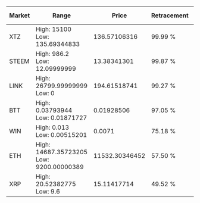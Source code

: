 | Market | Range | Price| Retracement | Doubles to 50% |
| --- | --- | --- | --- | --- |
| XTZ | High: 15100<br />Low: 135.69344833 | 136.57106316 | 99.99 % | 55.78 |
| STEEM | High: 986.2<br />Low: 12.09999999 | 13.38341301 | 99.87 % | 37.30 |
| LINK | High: 26799.99999999<br />Low: 0 | 194.61518741 | 99.27 % | 68.85 |
| BTT | High: 0.03793944<br />Low: 0.01871727 | 0.01928506 | 97.05 % | 1.47 |
| WIN | High: 0.013<br />Low: 0.00515201 | 0.0071 | 75.18 % | 1.28 |
| ETH | High: 14687.35723205<br />Low: 9200.00000389 | 11532.30346452 | 57.50 % | 1.04 |
| XRP | High: 20.52382775<br />Low: 9.6 | 15.11417714 | 49.52 % | 0.00 |
